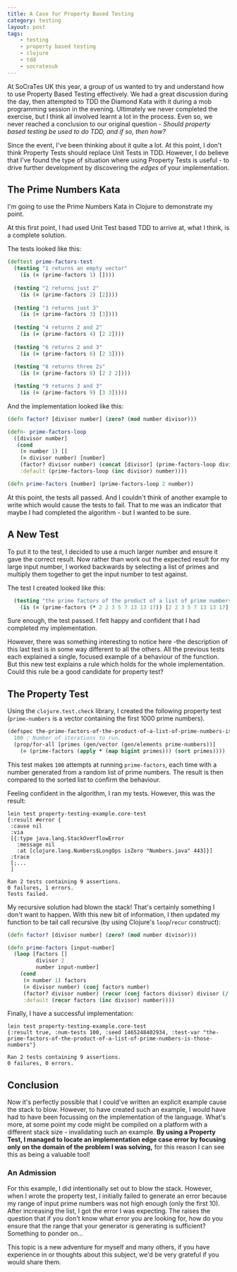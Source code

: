 ```yaml
---
title: A Case for Property Based Testing
category: testing
layout: post
tags:
    - testing
    - property based testing
    - clojure
    - tdd
    - socratesuk
---
```


At SoCraTes UK this year, a group of us wanted to try and understand how to use
Property Based Testing effectively. We had a great discussion during the day,
then attempted to TDD the Diamond Kata with it during a mob programming session
in the evening. Ultimately we never completed the exercise, but I think all
involved learnt a lot in the process. Even so, we never reached a conclusion to
our original question - *Should property based testing be used to do TDD, and
if so, then how?*

Since the event, I've been thinking about it quite a lot. At this point, I
don't think Property Tests should replace Unit Tests in TDD. However, I do
believe that I've found the type of situation where using Property Tests is
useful - to drive further development by discovering the *edges* of your
implementation.

## The Prime Numbers Kata

I'm going to use the Prime Numbers Kata in Clojure to demonstrate my point.

At this first point, I had used Unit Test based TDD to arrive at, what I think,
is a complete solution.

The tests looked like this:

```clojure
(deftest prime-factors-test
  (testing "1 returns an empty vector"
    (is (= (prime-factors 1) [])))
  
  (testing "2 returns just 2"
    (is (= (prime-factors 2) [2])))
  
  (testing "3 returns just 3"
    (is (= (prime-factors 3) [3])))
  
  (testing "4 returns 2 and 2"
    (is (= (prime-factors 4) [2 2])))
  
  (testing "6 returns 2 and 3"
    (is (= (prime-factors 6) [2 3])))
  
  (testing "8 returns three 2s"
    (is (= (prime-factors 8) [2 2 2])))

  (testing "9 returns 3 and 3"
    (is (= (prime-factors 9) [3 3]))))
```

And the implementation looked like this:

```clojure
(defn factor? [divisor number] (zero? (mod number divisor)))

(defn- prime-factors-loop
  ([divisor number]
   (cond
    (= number 1) []
    (= divisor number) [number]
    (factor? divisor number) (concat [divisor] (prime-factors-loop divisor (/ number divisor)))
    :default (prime-factors-loop (inc divisor) number)))) 

(defn prime-factors [number] (prime-factors-loop 2 number))
```

At this point, the tests all passed. And I couldn't think of another example to
write which would cause the tests to fail. That to me was an indicator that
maybe I had completed the algorithm - but I wanted to be sure.

## A New Test

To put it to the test, I decided to use a much larger number and ensure it gave
the correct result. Now rather than work out the expected result for my large
input number, I worked backwards by selecting a list of primes and multiply
them together to get the input number to test against.

The test I created looked like this:

```clojure
  (testing "the prime factors of the product of a list of prime numbers is those numbers"
    (is (= (prime-factors (* 2 2 3 5 7 13 13 17)) [2 2 3 5 7 13 13 17])))
```

Sure enough, the test passed. I felt happy and confident that I had completed
my implementation.

However, there was something interesting to notice here -the description of
this last test is in some way different to all the others. All the previous
tests each explained a single, focused example of a behaviour of the function.
But this new test explains a rule which holds for the whole implementation.
Could this rule be a good candidate for property test?

## The Property Test

Using the `clojure.test.check` library, I created the following property test
(`prime-numbers` is a vector containing the first 1000 prime numbers).

```clojure
(defspec the-prime-factors-of-the-product-of-a-list-of-prime-numbers-is-those-numbers
  100 ; Number of iterations to run.
  (prop/for-all [primes (gen/vector (gen/elements prime-numbers))]
    (= (prime-factors (apply * (map bigint primes))) (sort primes))))
```

This test makes `100` attempts at running `prime-factors`, each time with a
number generated from a random list of prime numbers. The result is then
compared to the sorted list to confirm the behaviour.

Feeling confident in the algorithm, I ran my tests. However, this was the
result:

```
lein test property-testing-example.core-test
{:result #error {
 :cause nil
 :via
 [{:type java.lang.StackOverflowError
   :message nil
   :at [clojure.lang.Numbers$LongOps isZero "Numbers.java" 443]}]
 :trace
 [;...
 ]

Ran 2 tests containing 9 assertions.
0 failures, 1 errors.
Tests failed.
```

My recursive solution had blown the stack! That's certainly something I don't
want to happen. With this new bit of information, I then updated my function
to be tail call recursive (by using Clojure's `loop`/`recur` construct):

```clojure
(defn factor? [divisor number] (zero? (mod number divisor)))

(defn prime-factors [input-number]
  (loop [factors []
         divisor 2
         number input-number]
    (cond
     (= number 1) factors
     (= divisor number) (conj factors number)
     (factor? divisor number) (recur (conj factors divisor) divisor (/ number divisor))
     :default (recur factors (inc divisor) number))))
```

Finally, I have a successful implementation:

```
lein test property-testing-example.core-test
{:result true, :num-tests 100, :seed 1465248402934, :test-var "the-prime-factors-of-the-product-of-a-list-of-prime-numbers-is-those-numbers"}

Ran 2 tests containing 9 assertions.
0 failures, 0 errors.
```

## Conclusion

Now it's perfectly possible that I could've written an explicit example cause
the stack to blow. However, to have created such an example, I would have had
to have been focussing on the implementation of the language. What's more, at
some point my code might be compiled on a platform with a different stack
size - invalidating such an example. **By using a Property Test, I managed to
locate an implementation edge case error by focusing only on the domain of the
problem I was solving,** for this reason I can see this as being a valuable
tool!

### An Admission

For this example, I did intentionally set out to blow the stack. However, when
I wrote the property test, I initially failed to generate an error because my
range of input prime numbers was not high enough (only the first 10). After
increasing the list, I got the error I was expecting. The raises the question
that if you don't know what error you are looking for, how do you ensure that
the range that your generator is generating is sufficient? Something to ponder
on...

This topic is a new adventure for myself and many others, if you have
experience in or thoughts about this subject, we'd be very grateful if you
would share them.
